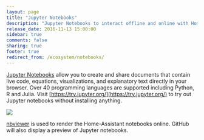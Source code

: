 ```yaml
---
layout: page
title: "Jupyter Notebooks"
description: "Jupyter Notebooks to interact offline and online with Home Assistant."
release_date: 2016-11-13 15:00:00
sidebar: true
comments: false
sharing: true
footer: true
redirect_from: /ecosystem/notebooks/
---
```


[Jupyter Notebooks](http://jupyter.org/) allow you to create and share documents that contain live code, equations, visualizations, and explanatory text directly in your browser. Over 40 programming languages are supported including Python, R and Julia. Visit [https://try.jupyter.org/](https://try.jupyter.org/) to try out Jupyter notebooks without installing anything.

<p class='img'>
  <img src='{{site_root}}/images/screenshots/jupyter-new.png' />
</p>

[nbviewer](http://nbviewer.jupyter.org/github/home-assistant/home-assistant-notebooks/tree/master/) is used to render the Home-Assistant notebooks online. GitHub will also display a preview of Jupyter notebooks.
